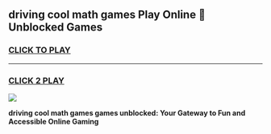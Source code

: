 
## driving cool math games Play Online 👋 Unblocked Games
<h3>
<a href="https://news.freeplayer.one?title=driving_cool_math_games&ref=17CMG">CLICK TO PLAY</a></h3>
<hr>

<h3>
<a href="https://news.freeplayer.one?title=driving_cool_math_games&ref=17CMG">CLICK 2 PLAY</a>
  
</h3>

<a href="https://news.freeplayer.one?title=driving_cool_math_games&ref=17CMG/"><img src="https://clearcache.store/games.png"></a>


**driving cool math games games unblocked: Your Gateway to Fun and Accessible Online Gaming**
